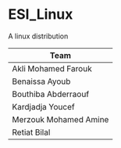 # ESI_Linux
A linux distribution 


|Team|
|-------------------------|
|Akli Mohamed Farouk|
|Benaissa Ayoub|
|Bouthiba Abderraouf|
|Kardjadja Youcef|
|Merzouk Mohamed Amine|
|Retiat Bilal|
